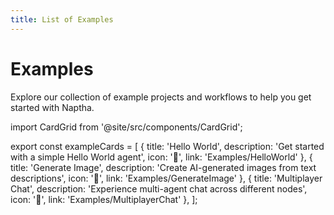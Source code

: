 ```yaml
---
title: List of Examples
---
```


# Examples

Explore our collection of example projects and workflows to help you get started with Naptha.

import CardGrid from '@site/src/components/CardGrid';

export const exampleCards = [
  {
    title: 'Hello World',
    description: 'Get started with a simple Hello World agent',
    icon: '👋',
    link: 'Examples/HelloWorld'
  },
  {
    title: 'Generate Image',
    description: 'Create AI-generated images from text descriptions',
    icon: '🎨',
    link: 'Examples/GenerateImage'
  },
  {
    title: 'Multiplayer Chat',
    description: 'Experience multi-agent chat across different nodes',
    icon: '💬',
    link: 'Examples/MultiplayerChat'
  },
];

<CardGrid cards={exampleCards} /> 